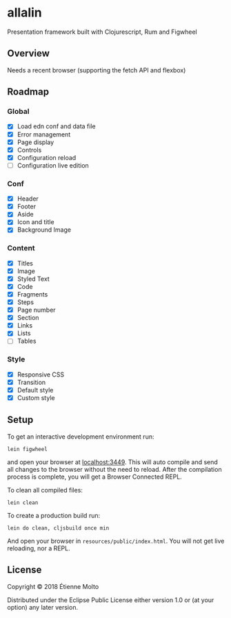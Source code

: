 # allalin

Presentation framework built with Clojurescript, Rum and Figwheel

## Overview

Needs a recent browser (supporting the fetch API and flexbox)

## Roadmap

### Global
- [x] Load edn conf and data file
- [x] Error management
- [X] Page display
- [x] Controls
- [x] Configuration reload
- [ ] Configuration live edition

### Conf
- [x] Header
- [x] Footer
- [x] Aside
- [x] Icon and title
- [x] Background Image

### Content
- [x] Titles
- [x] Image
- [x] Styled Text
- [x] Code
- [x] Fragments
- [x] Steps
- [x] Page number
- [x] Section
- [x] Links
- [x] Lists
- [ ] Tables

### Style
- [x] Responsive CSS
- [x] Transition
- [x] Default style
- [x] Custom style

## Setup

To get an interactive development environment run:

    lein figwheel

and open your browser at [localhost:3449](http://localhost:3449/).
This will auto compile and send all changes to the browser without the
need to reload. After the compilation process is complete, you will
get a Browser Connected REPL.

To clean all compiled files:

    lein clean

To create a production build run:

    lein do clean, cljsbuild once min

And open your browser in `resources/public/index.html`. You will not
get live reloading, nor a REPL. 

## License

Copyright © 2018 Étienne Molto

Distributed under the Eclipse Public License either version 1.0 or (at your option) any later version.
